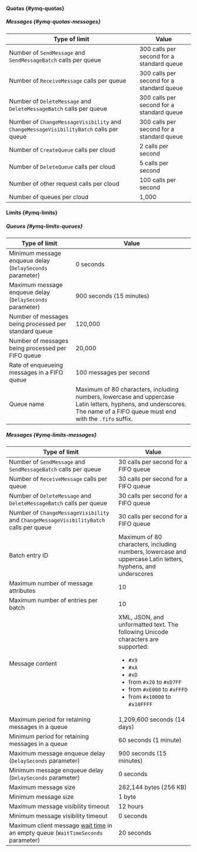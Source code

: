 #### Quotas {#ymq-quotas}

##### Messages {#ymq-quotas-messages}

| Type of limit | Value |
----- | -----
| Number of `SendMessage` and `SendMessageBatch` calls per queue | 300 calls per second for a standard queue |
| Number of `ReceiveMessage` calls per queue | 300 calls per second for a standard queue |
| Number of `DeleteMessage` and `DeleteMessageBatch` calls per queue | 300 calls per second for a standard queue |
| Number of `ChangeMessageVisibility` and `ChangeMessageVisibilityBatch` calls per queue | 300 calls per second for a standard queue |
| Number of `CreateQueue` calls per cloud | 2 calls per second |
| Number of `DeleteQueue` calls per cloud | 5 calls per second |
| Number of other request calls per cloud | 100 calls per second |
| Number of queues per cloud | 1,000 |

#### Limits {#ymq-limits}

##### Queues {#ymq-limits-queues}

| Type of limit | Value |
----- | -----
| Minimum message enqueue delay (`DelaySeconds` parameter) | 0 seconds |
| Maximum message enqueue delay (`DelaySeconds` parameter) | 900 seconds (15 minutes) |
| Number of messages being processed per standard queue | 120,000 |
| Number of messages being processed per FIFO queue | 20,000 |
| Rate of enqueueing messages in a FIFO queue | 100 messages per second |
| Queue name | Maximum of 80 characters, including numbers, lowercase and uppercase Latin letters, hyphens, and underscores. The name of a FIFO queue must end with the `.fifo` suffix. |

##### Messages {#ymq-limits-messages}

| Type of limit | Value |
----- | -----
| Number of `SendMessage` and `SendMessageBatch` calls per queue | 30 calls per second for a FIFO queue |
| Number of `ReceiveMessage` calls per queue | 30 calls per second for a FIFO queue |
| Number of `DeleteMessage` and `DeleteMessageBatch` calls per queue | 30 calls per second for a FIFO queue |
| Number of `ChangeMessageVisibility` and `ChangeMessageVisibilityBatch` calls per queue | 30 calls per second for a FIFO queue |
| Batch entry ID | Maximum of 80 characters, including numbers, lowercase and uppercase Latin letters, hyphens, and underscores |
| Maximum number of message attributes | 10 |
| Maximum number of entries per batch | 10 |
| Message content | XML, JSON, and unformatted text. The following Unicode characters are supported: <ul><li>`#x9`</li> <li>`#xA`</li> <li>`#xD`</li> <li>from `#x20` to `#xD7FF`</li> <li>from `#xE000` to `#xFFFD`</li> <li>from `#x10000` to `#x10FFFF`</li></ul> |
| Maximum period for retaining messages in a queue | 1,209,600 seconds (14 days) |
| Minimum period for retaining messages in a queue | 60 seconds (1 minute) |
| Maximum message enqueue delay (`DelaySeconds` parameter) | 900 seconds (15 minutes) |
| Minimum message enqueue delay (`DelaySeconds` parameter) | 0 seconds |
| Maximum message size | 262,144 bytes (256 KB) |
| Minimum message size | 1 byte |
| Maximum message visibility timeout | 12 hours |
| Minimum message visibility timeout | 0 seconds |
| Maximum client message [wait time](../../message-queue/concepts/long-polling.md) in an empty queue (`WaitTimeSeconds` parameter) | 20 seconds |
